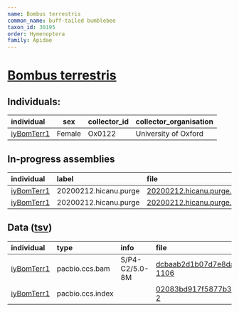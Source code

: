 ```yaml
---
name: Bombus terrestris
common_name: buff-tailed bumblebee
taxon_id: 30195
order: Hymenoptera
family: Apidae
---
```


# [Bombus terrestris](https://www.ebi.ac.uk/ena/data/taxonomy/v1/taxon/tax-id/30195)

## Individuals:

| individual | sex | collector_id | collector_organisation |
| :--------- | :-: | :----------- | :--------------------- |
| [iyBomTerr1](iyBomTerr1.md) | Female | Ox0122 | University of Oxford |

## In-progress assemblies

| individual | label | file |
| :--------- | :---- | :--- |
| [iyBomTerr1](iyBomTerr1.md) | 20200212.hicanu.purge | [20200212.hicanu.purge.prim.fasta.gz](https://darwin.cog.sanger.ac.uk/insects/Bombus_terrestris/iyBomTerr1/assemblies/working/20200212.hicanu.purge/20200212.hicanu.purge.prim.fasta.gz) |
| [iyBomTerr1](iyBomTerr1.md) | 20200212.hicanu.purge | [20200212.hicanu.purge.htig.fasta.gz](https://darwin.cog.sanger.ac.uk/insects/Bombus_terrestris/iyBomTerr1/assemblies/working/20200212.hicanu.purge/20200212.hicanu.purge.htig.fasta.gz) |

## Data ([tsv](Bombus_terrestris_data.tsv))

| individual | type | info | file |
| :--------- | :--- | :--- | :--- |
| [iyBomTerr1](iyBomTerr1.md) | pacbio.ccs.bam | S/P4-C2/5.0-8M | [dcbaab2d1b07d7e8daf0d60dde11b602-1106](https://darwin.cog.sanger.ac.uk/insects/Bombus_terrestris/iyBomTerr1/genomic_data/pacbio/m64097_200207_112553.ccs.bam) |
| [iyBomTerr1](iyBomTerr1.md) | pacbio.ccs.index |  | [02083bd917f5877b34212340bd2794fa-2](https://darwin.cog.sanger.ac.uk/insects/Bombus_terrestris/iyBomTerr1/genomic_data/pacbio/m64097_200207_112553.ccs.bam.pbi) |
